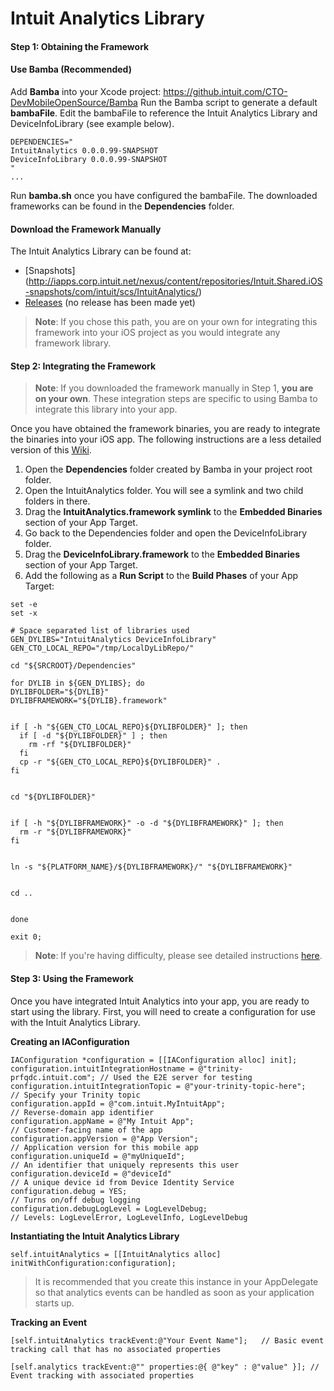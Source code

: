 Intuit Analytics Library
===================
#### **Step 1**: Obtaining the Framework

#### <i class="icon-download"></i> Use Bamba (Recommended)
Add **Bamba** into your Xcode project: https://github.intuit.com/CTO-DevMobileOpenSource/Bamba
Run the Bamba script to generate a default **bambaFile**.
Edit the bambaFile to reference the Intuit Analytics Library and DeviceInfoLibrary (see example below).
```
DEPENDENCIES="
IntuitAnalytics 0.0.0.99-SNAPSHOT
DeviceInfoLibrary 0.0.0.99-SNAPSHOT
"
...
```
Run **bamba.sh** once you have configured the bambaFile.
The downloaded frameworks can be found in the **Dependencies** folder.

#### <i class="icon-download"></i> Download the Framework Manually

The Intuit Analytics Library can be found at:
* [Snapshots] (http://iapps.corp.intuit.net/nexus/content/repositories/Intuit.Shared.iOS-snapshots/com/intuit/scs/IntuitAnalytics/)
* [Releases](http://iapps.corp.intuit.net/nexus/content/repositories/Intuit.Shared.iOS-releases/com/intuit/scs/IntuitAnalytics/) (no release has been made yet)

> **Note**: If you chose this path, you are on your own for integrating this framework into your iOS project as you would integrate any framework library.

#### **Step 2**: Integrating the Framework
> **Note**: If you downloaded the framework manually in Step 1, **you are on your own**.  These integration steps are specific to using Bamba to integrate this library into your app.

Once you have obtained the framework binaries, you are ready to integrate the binaries into your iOS app.  The following instructions are a less detailed version of this [Wiki](https://wiki.intuit.com/pages/viewpage.action?pageId=285073496).

 1. Open the **Dependencies** folder created by Bamba in your project root folder.
 2. Open the IntuitAnalytics folder.  You will see a symlink and two child folders in there.
 3. Drag the **IntuitAnalytics.framework symlink** to the **Embedded Binaries** section of your App Target.
 4. Go back to the Dependencies folder and open the DeviceInfoLibrary folder.
 5. Drag the **DeviceInfoLibrary.framework** to the **Embedded Binaries** section of your App Target.
 6. Add the following as a **Run Script** to the **Build Phases** of your App Target:
  ```
set -e
set -x
 
# Space separated list of libraries used
GEN_DYLIBS="IntuitAnalytics DeviceInfoLibrary"
GEN_CTO_LOCAL_REPO="/tmp/LocalDyLibRepo/"
 
cd "${SRCROOT}/Dependencies"
 
for DYLIB in ${GEN_DYLIBS}; do
  DYLIBFOLDER="${DYLIB}"
  DYLIBFRAMEWORK="${DYLIB}.framework"
 
 
  if [ -h "${GEN_CTO_LOCAL_REPO}${DYLIBFOLDER}" ]; then
    if [ -d "${DYLIBFOLDER}" ] ; then
      rm -rf "${DYLIBFOLDER}"
    fi
    cp -r "${GEN_CTO_LOCAL_REPO}${DYLIBFOLDER}" .
  fi
 
 
  cd "${DYLIBFOLDER}"
 
 
  if [ -h "${DYLIBFRAMEWORK}" -o -d "${DYLIBFRAMEWORK}" ]; then
    rm -r "${DYLIBFRAMEWORK}"
  fi
 
 
  ln -s "${PLATFORM_NAME}/${DYLIBFRAMEWORK}/" "${DYLIBFRAMEWORK}"
 
 
  cd ..
 
 
done
 
exit 0;
```
> **Note**: If you're having difficulty, please see detailed instructions [here](https://wiki.intuit.com/pages/viewpage.action?pageId=285073496).

#### **Step 3**: Using the Framework
Once you have integrated Intuit Analytics into your app, you are ready to start using the library.  First, you will need to create a configuration for use with the Intuit Analytics Library.

**Creating an IAConfiguration**
```
IAConfiguration *configuration = [[IAConfiguration alloc] init];
configuration.intuitIntegrationHostname = @"trinity-prfqdc.intuit.com"; // Used the E2E server for testing
configuration.intuitIntegrationTopic = @"your-trinity-topic-here";      // Specify your Trinity topic 
configuration.appId = @"com.intuit.MyIntuitApp";                        // Reverse-domain app identifier    
configuration.appName = @"My Intuit App";                               // Customer-facing name of the app
configuration.appVersion = @"App Version";                              // Application version for this mobile app
configuration.uniqueId = @"myUniqueId";                                 // An identifier that uniquely represents this user
configuration.deviceId = @"deviceId"                                    // A unique device id from Device Identity Service
configuration.debug = YES;                                              // Turns on/off debug logging
configuration.debugLogLevel = LogLevelDebug;                            // Levels: LogLevelError, LogLevelInfo, LogLevelDebug
```

**Instantiating the Intuit Analytics Library**
```
self.intuitAnalytics = [[IntuitAnalytics alloc] initWithConfiguration:configuration];
```
> It is recommended that you create this instance in your AppDelegate so that analytics events can be handled as soon as your application starts up.

**Tracking an Event**
```
[self.intuitAnalytics trackEvent:@"Your Event Name"];   // Basic event tracking call that has no associated properties

[self.analytics trackEvent:@"" properties:@{ @"key" : @"value" }]; // Event tracking with associated properties
```

